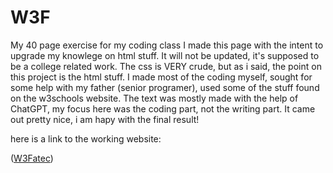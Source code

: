 # W3F
 My 40 page exercise for my coding class
I made this page with the intent to upgrade my knowlege on html stuff.
It will not be updated, it's supposed to be a college related work.
The css is VERY crude, but as i said, the point on this project is the html stuff.
I made most of the coding myself, sought for some help with my father (senior programer),
used some of the stuff found on the w3schools website.
The text was mostly made with the help of ChatGPT, my focus here was the coding part, not the writing part.
It came out pretty nice, i am hapy with the final result!

here is a link to the working website:

([W3Fatec](https://w3fatec.netlify.app))

